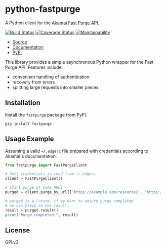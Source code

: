 python-fastpurge
================

A Python client for the [Akamai Fast Purge API](https://developer.akamai.com/api/core_features/fast_purge/v3.html).

[![Build Status](https://travis-ci.org/release-engineering/python-fastpurge.svg?branch=master)](https://travis-ci.org/release-engineering/python-fastpurge)
[![Coverage Status](https://coveralls.io/repos/github/release-engineering/python-fastpurge/badge.svg?branch=master)](https://coveralls.io/github/release-engineering/python-fastpurge?branch=master)
[![Maintainability](https://api.codeclimate.com/v1/badges/2a5d60f6ddb557d88055/maintainability)](https://codeclimate.com/github/release-engineering/python-fastpurge/maintainability)

- [Source](https://github.com/release-engineering/python-fastpurge)
- [Documentation](https://release-engineering.github.io/python-fastpurge/)
- [PyPI](https://pypi.org/project/fastpurge)

This library provides a simple asynchronous Python wrapper for the Fast Purge
API. Features include:

- convenient handling of authentication
- recovery from errors
- splitting large requests into smaller pieces


Installation
------------

Install the `fastpurge` package from PyPI.

```
pip install fastpurge
```

Usage Example
-------------

Assuming a valid `~/.edgerc` file prepared with credentials according to
Akamai's documentation:

```python
from fastpurge import FastPurgeClient

# Omit credentials to read from ~/.edgerc
client = FastPurgeClient()

# Start purge of some URLs
purged = client.purge_by_url(['https://example.com/resource1', 'https://example.com/resource2'])

# purged is a Future, if we want to ensure purge completed
# we can block on the result:
result = purged.result()
print("Purge completed:", result)
```

License
-------

GPLv3
